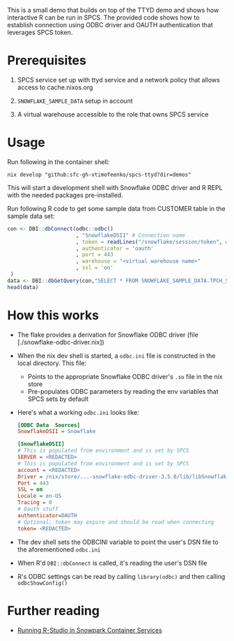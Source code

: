 This is a small demo that builds on top of the TTYD demo and shows how
interactive R can be run in SPCS. The provided code shows how to establish
connection using ODBC driver and OAUTH authentication that leverages SPCS token.

# Prerequisites

1. SPCS service set up with ttyd service and a network policy that allows access
   to cache.nixos.org

2. `SNOWFLAKE_SAMPLE_DATA` setup in account
3. A virtual warehouse accessible to the role that owns SPCS service

# Usage

Run following in the container shell:

```shell
nix develop "github:sfc-gh-vtimofeenko/spcs-ttyd?dir=demos"
```

This will start a development shell with Snowflake ODBC driver and R REPL with
the needed packages pre-installed.

Run following R code to get some sample data from CUSTOMER table in the sample
data set:

```R
con <- DBI::dbConnect(odbc::odbc()
                      , "SnowflakeDSII" # Connection name
                      , token = readLines("/snowflake/session/token", warn = FALSE)
                      , authenticator = 'oauth'
                      , port = 443
                      , warehouse = "<virtual warehouse name>"
                      , ssl = 'on'
 )
data <- DBI::dbGetQuery(con,"SELECT * FROM SNOWFLAKE_SAMPLE_DATA.TPCH_SF1.CUSTOMER LIMIT 100")
head(data)

```

# How this works

* The flake provides a derivation for Snowflake ODBC driver (file [./snowflake-odbc-driver.nix])
* When the nix dev shell is started, a `odbc.ini` file is constructed in the
  local directory. This file:

  * Points to the appropriate Snowflake ODBC driver's `.so` file in the nix
    store
  * Pre-populates ODBC parameters by reading the env variables that SPCS sets
    by default
* Here's what a working `odbc.ini` looks like:

    ```ini
    [ODBC Data  Sources]
    SnowflakeDSII = Snowflake

    [SnowflakeDSII]
    # This is populated from environment and is set by SPCS
    SERVER = <REDACTED>
    # This is populated from environment and is set by SPCS
    account = <REDACTED>
    Driver = /nix/store/...-snowflake-odbc-driver-3.5.0/lib/libSnowflake.so
    Port = 443
    SSL = on
    Locale = en-US
    Tracing = 0
    # Oauth stuff
    authenticator=OAUTH
    # Optional; token may expire and should be read when connecting
    token= <REDACTED>
    ```

* The dev shell sets the ODBCINI variable to point the user's DSN file to the
  aforementioned `odbc.ini`
* When R'd `DBI::dbConnect` is called, it's reading the user's DSN file
* R's ODBC settings can be read by calling `library(odbc)` and then calling
  `odbcShowConfig()`

# Further reading

* [Running R-Studio in Snowpark Container Services][1]

[1]: https://medium.com/@gabriel.mullen/running-rstudio-in-snowpark-container-services-1a71128b2474

